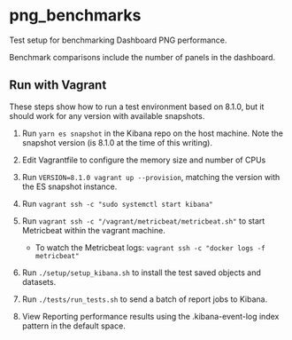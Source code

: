 # png_benchmarks

Test setup for benchmarking Dashboard PNG performance.

Benchmark comparisons include the number of panels in the dashboard.


## Run with Vagrant

These steps show how to run a test environment based on 8.1.0, but it should work for any version with available snapshots.

1. Run `yarn es snapshot` in the Kibana repo on the host machine. Note the snapshot version (is 8.1.0 at the time of this writing).

1. Edit Vagrantfile to configure the memory size and number of CPUs

1. Run `VERSION=8.1.0 vagrant up --provision`, matching the version with the ES snapshot instance.

1. Run `vagrant ssh -c "sudo systemctl start kibana"`

1. Run `vagrant ssh -c "/vagrant/metricbeat/metricbeat.sh"` to start Metricbeat within the vagrant machine.
   - To watch the Metricbeat logs: `vagrant ssh -c "docker logs -f metricbeat"`

1. Run `./setup/setup_kibana.sh` to install the test saved objects and datasets.

1. Run `./tests/run_tests.sh` to send a batch of report jobs to Kibana.

1. View Reporting performance results using the .kibana-event-log index pattern in the default space.
